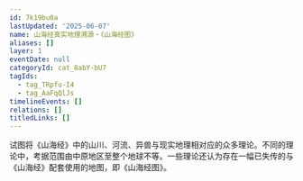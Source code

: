 ```yaml
---
id: 7k19bu0a
lastUpdated: '2025-06-07'
name: 山海经真实地理溯源・《山海经图》
aliases: []
layer: 1
eventDate: null
categoryId: cat_8abY-bU7
tagIds:
  - tag_TRpfu-I4
  - tag_AaFqQlJs
timelineEvents: []
relations: []
titledLinks: []
---
```

试图将《山海经》中的山川、河流、异兽与现实地理相对应的众多理论。不同的理论中，考据范围由中原地区至整个地球不等。一些理论还认为存在一幅已失传的与《山海经》配套使用的地图，即《山海经图》。
